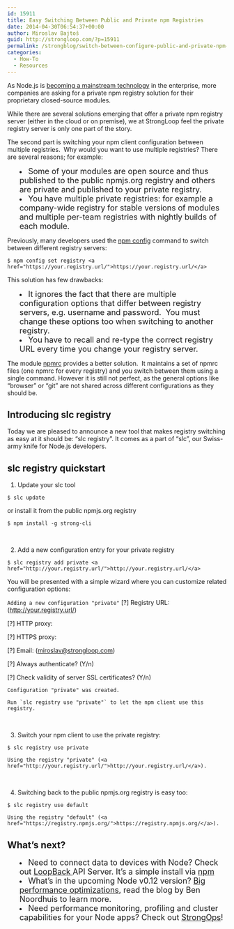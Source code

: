 ```yaml
---
id: 15911
title: Easy Switching Between Public and Private npm Registries
date: 2014-04-30T06:54:37+00:00
author: Miroslav Bajtoš
guid: http://strongloop.com/?p=15911
permalink: /strongblog/switch-between-configure-public-and-private-npm-registry/
categories:
  - How-To
  - Resources
---
```

As Node.js is [becoming a mainstream technology](http://www.nearform.com/nodecrunch/node-js-becoming-go-technology-enterprise) in the enterprise, more companies are asking for a private npm registry solution for their proprietary closed-source modules.

While there are several solutions emerging that offer a private npm registry server (either in the cloud or on premise), we at StrongLoop feel the private registry server is only one part of the story.

The second part is switching your npm client configuration between multiple registries.  Why would you want to use multiple registries? There are several reasons; for example:

<li style="margin-left: 2em;">
  <span style="font-size: 18px;">Some of your modules are open source and thus published to the public npmjs.org registry and others are private and published to your private registry. </span>
</li>
<li style="margin-left: 2em;">
  <span style="font-size: 18px;">You have multiple private registries: for example a company-wide registry for stable versions of modules and multiple per-team registries with nightly builds of each module. </span>
</li>

Previously, many developers used the [npm config](https://www.npmjs.org/doc/cli/npm-config.html) command to switch between different registry servers:

`$ npm config set registry <a href="https://your.registry.url/">https://your.registry.url/</a>`

This solution has few drawbacks:

<li style="margin-left: 2em;">
  <span style="font-size: 18px;">It ignores the fact that there are multiple configuration options that differ between registry servers, e.g. username and password.  You must change these options too when switching to another registry. </span>
</li>
<li style="margin-left: 2em;">
  <span style="font-size: 18px;">You have to recall and re-type the correct registry URL every time you change your registry server. </span>
</li>

The module [npmrc](https://www.npmjs.org/package/npmrc) provides a better solution.  It maintains a set of npmrc files (one npmrc for every registry) and you switch between them using a single command. However it is still not perfect, as the general options like “browser” or “git” are not shared across different configurations as they should be.<!--more-->

<h2 dir="ltr">
  <strong>Introducing slc registry</strong>
</h2>

Today we are pleased to announce a new tool that makes registry switching as easy at it should be: “slc registry”. It comes as a part of “slc”, our Swiss-army knife for Node.js developers.

<h2 dir="ltr">
  <strong>slc registry quickstart</strong>
</h2>

1. Update your slc tool

`$ slc update`

or install it from the public npmjs.org registry

`$ npm install -g strong-cli` 

&nbsp;

2. Add a new configuration entry for your private registry

`$ slc registry add private <a href="http://your.registry.url/">http://your.registry.url/</a>`

You will be presented with a simple wizard where you can customize related configuration options:

`Adding a new configuration "private"` [?] Registry URL: (http://your.registry.url/)</p> [?] HTTP proxy:</p> [?] HTTPS proxy:</p> [?] Email: (miroslav@strongloop.com)</p> [?] Always authenticate? (Y/n)</p> [?] Check validity of server SSL certificates? (Y/n)</p> 

`Configuration "private" was created.`

``Run `slc registry use "private"` to let the npm client use this registry.`` 

&nbsp;

3. Switch your npm client to use the private registry:

`$ slc registry use private`

`Using the registry "private" (<a href="http://your.registry.url/">http://your.registry.url/</a>).`

&nbsp;

4. Switching back to the public npmjs.org registry is easy too:

`$ slc registry use default`

`Using the registry "default" (<a href="https://registry.npmjs.org/">https://registry.npmjs.org/</a>).`

## **What’s next?**

<li style="margin-left: 2em;">
  <span style="font-size: 18px;">Need to connect data to devices with Node? Check out <a href="http://strongloop.com/mobile-application-development/loopback/">LoopBack </a>API Server. It&#8217;s a simple install via <a href="http://strongloop.com/get-started/">npm</a></span>
</li>
<li style="margin-left: 2em;">
  <span style="font-size: 18px;">What’s in the upcoming Node v0.12 version? <a href="http://strongloop.com/strongblog/performance-node-js-v-0-12-whats-new/">Big performance optimizations</a>, read the blog by Ben Noordhuis to learn more.</span>
</li>
<li style="margin-left: 2em;">
  <span style="font-size: 18px;">Need performance monitoring, profiling and cluster capabilities for your Node apps? Check out <a href="http://strongloop.com/node-js-performance/strongops/">StrongOps</a>!</span>
</li>